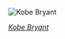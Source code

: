 
![Kobe Bryant](https://upload.wikimedia.org/wikipedia/commons/thumb/4/4e/Kobe_Bryant_7144_adjusted.jpg/450px-Kobe_Bryant_7144_adjusted.jpg)

*[Kobe Bryant](https://wikipedia.org/wiki/File:Kobe_Bryant_7144_adjusted.jpg)*
